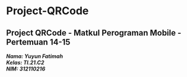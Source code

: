 # Project-QRCode
## Project QRCode - Matkul Perograman Mobile - Pertemuan 14-15

***Nama: Yuyun Fatimah***<br/>
***Kelas: TI.21.C2***<br/>
***NIM: 312110216***

